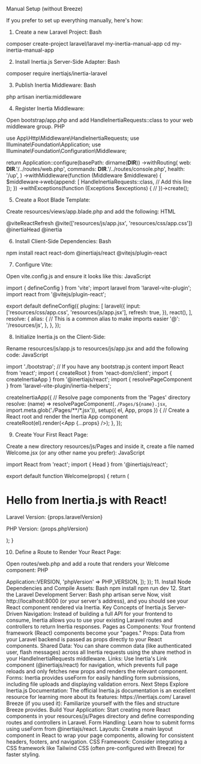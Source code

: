 Manual Setup (without Breeze)

If you prefer to set up everything manually, here's how:

1. Create a new Laravel Project:
Bash

composer create-project laravel/laravel my-inertia-manual-app
cd my-inertia-manual-app

2. Install Inertia.js Server-Side Adapter:
Bash

composer require inertiajs/inertia-laravel

3. Publish Inertia Middleware:
Bash

php artisan inertia:middleware

4. Register Inertia Middleware:

Open bootstrap/app.php and add HandleInertiaRequests::class to your web middleware group.
PHP

use App\Http\Middleware\HandleInertiaRequests;
use Illuminate\Foundation\Application;
use Illuminate\Foundation\Configuration\Middleware;

return Application::configure(basePath: dirname(__DIR__))
    ->withRouting(
        web: __DIR__.'/../routes/web.php',
        commands: __DIR__.'/../routes/console.php',
        health: '/up',
    )
    ->withMiddleware(function (Middleware $middleware) {
        $middleware->web(append: [
            HandleInertiaRequests::class, // Add this line
        ]);
    })
    ->withExceptions(function (Exceptions $exceptions) {
        //
    })->create();

5. Create a Root Blade Template:

Create resources/views/app.blade.php and add the following:
HTML

<!DOCTYPE html>
<html>
<head>
    <meta charset="utf-8" />
    <meta name="viewport" content="width=device-width, initial-scale=1.0, maximum-scale=1.0" />
    @viteReactRefresh
    @vite(['resources/js/app.jsx', 'resources/css/app.css'])
    @inertiaHead
</head>
<body>
    @inertia
</body>
</html>

6. Install Client-Side Dependencies:
Bash

npm install react react-dom @inertiajs/react @vitejs/plugin-react

7. Configure Vite:

Open vite.config.js and ensure it looks like this:
JavaScript

import { defineConfig } from 'vite';
import laravel from 'laravel-vite-plugin';
import react from '@vitejs/plugin-react';

export default defineConfig({
    plugins: [
        laravel({
            input: ['resources/css/app.css', 'resources/js/app.jsx'],
            refresh: true,
        }),
        react(),
    ],
    resolve: {
        alias: {
            // This is a common alias to make imports easier
            '@': '/resources/js',
        },
    },
});

8. Initialize Inertia.js on the Client-Side:

Rename resources/js/app.js to resources/js/app.jsx and add the following code:
JavaScript

import './bootstrap'; // If you have any bootstrap.js content
import React from 'react';
import { createRoot } from 'react-dom/client';
import { createInertiaApp } from '@inertiajs/react';
import { resolvePageComponent } from 'laravel-vite-plugin/inertia-helpers';

createInertiaApp({
    // Resolve page components from the 'Pages' directory
    resolve: (name) => resolvePageComponent(`./Pages/${name}.jsx`, import.meta.glob('./Pages/**/*.jsx')),
    setup({ el, App, props }) {
        // Create a React root and render the Inertia App component
        createRoot(el).render(<App {...props} />);
    },
});

9. Create Your First React Page:

Create a new directory resources/js/Pages and inside it, create a file named Welcome.jsx (or any other name you prefer):
JavaScript

import React from 'react';
import { Head } from '@inertiajs/react';

export default function Welcome(props) {
    return (
        <div>
            <Head title="Welcome" />
            <h1>Hello from Inertia.js with React!</h1>
            <p>Laravel Version: {props.laravelVersion}</p>
            <p>PHP Version: {props.phpVersion}</p>
        </div>
    );
}

10. Define a Route to Render Your React Page:

Open routes/web.php and add a route that renders your Welcome component:
PHP

<?php

use Illuminate\Support\Facades\Route;
use Inertia\Inertia;

Route::get('/', function () {
    return Inertia::render('Welcome', [
        'laravelVersion' => Application::VERSION,
        'phpVersion' => PHP_VERSION,
    ]);
});

11. Install Node Dependencies and Compile Assets:
Bash

npm install
npm run dev

12. Start the Laravel Development Server:
Bash

php artisan serve

Now, visit http://localhost:8000 (or your server's address), and you should see your React component rendered via Inertia.

Key Concepts of Inertia.js

    Server-Driven Navigation: Instead of building a full API for your frontend to consume, Inertia allows you to use your existing Laravel routes and controllers to return Inertia responses.

    Pages as Components: Your frontend framework (React) components become your "pages."

    Props: Data from your Laravel backend is passed as props directly to your React components.

    Shared Data: You can share common data (like authenticated user, flash messages) across all Inertia requests using the share method in your HandleInertiaRequests middleware.

    Links: Use Inertia's Link component (@inertiajs/react) for navigation, which prevents full page reloads and only fetches new props and renders the relevant component.

    Forms: Inertia provides useForm for easily handling form submissions, including file uploads and displaying validation errors.

Next Steps

    Explore Inertia.js Documentation: The official Inertia.js documentation is an excellent resource for learning more about its features: https://inertiajs.com/

    Laravel Breeze (if you used it): Familiarize yourself with the files and structure Breeze provides.

    Build Your Application: Start creating more React components in your resources/js/Pages directory and define corresponding routes and controllers in Laravel.

    Form Handling: Learn how to submit forms using useForm from @inertiajs/react.

    Layouts: Create a main layout component in React to wrap your page components, allowing for consistent headers, footers, and navigation.

    CSS Framework: Consider integrating a CSS framework like Tailwind CSS (often pre-configured with Breeze) for faster styling.
